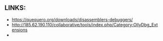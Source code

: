 
## LINKS:
* https://quequero.org/downloads/disassemblers-debuggers/
* <http://185.62.190.110/collaborative/tools/index.php/Category:OllyDbg_Extensions>
* 

